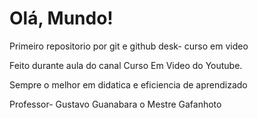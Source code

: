 # Olá, Mundo!
 Primeiro repositorio por git e github desk- curso em video

 Feito durante aula do canal Curso Em Video do Youtube.

 Sempre o melhor em didatica e eficiencia de aprendizado

 Professor- Gustavo Guanabara o Mestre Gafanhoto